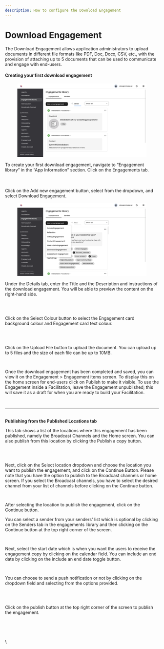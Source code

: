 ```yaml
---
description: How to configure the Download Engagement
---
```


# Download Engagement

The Download Engagement allows application administrators to upload documents in different file formats like PDF, Doc, Docx, CSV, etc., with the provision of attaching up to 5 documents that can be used to communicate and engage with end-users.

#### Creating your first download engagement

<figure><img src="../../../.gitbook/assets/Screenshot 2024-03-07 at 17.32.14.png" alt=""><figcaption></figcaption></figure>

To create your first download engagement, navigate to “Engagement library” in the “App Information” section. Click on the Engagements tab.\
\
\
\
Click on the Add new engagement button, select from the dropdown, and select Download Engagement.



<figure><img src="../../../.gitbook/assets/Screenshot 2024-03-07 at 17.33.32.png" alt=""><figcaption></figcaption></figure>

Under the Details tab, enter the Title and the Description and instructions of the download engagement. You will be able to preview the content on the right-hand side.

<figure><img src="https://lh7-us.googleusercontent.com/908hiSTlkxg0uBbeXNeF_2VE7QQgGaqQwLZc-qoQVBGGIUAvC4P44lLsryG3cEG4Az1SEMkL9v4rnnX8RvYumpJCfXV2cw2fZiUSqSEZ13GQ7Dv-H7lTSUbbm-QShznNqXbKpCtoscRUTSc4hZGl7dg" alt=""><figcaption></figcaption></figure>

\
Click on the Select Colour button to select the Engagement card background colour and Engagement card text colour.

<figure><img src="https://lh7-us.googleusercontent.com/yYockxyktlyIuEmjNg7sT5SzBAHYRBI-iL8o_ZCHBvdngvIkbeGZOx7b1BSNV9Ia6JphOSRnTupWf8NXk2k-kQF8313BzE6j-fRPtzzTG2-Ce6DvLXn2SB89oG2Y6jbwdR_3Pm_V_0mvYrUHfFRWe4U" alt=""><figcaption></figcaption></figure>

\
Click on the Upload File button to upload the document. You can upload up to 5 files and the size of each file can be up to 10MB.

<figure><img src="https://lh7-us.googleusercontent.com/cM3MXCYOFCbCOzN1AbdUArC8gfa1wKHDm-kGmpVuOO5mKrGH1h5KBw8pNMow68DDxgCgwQmpntv31IKUxLN0MxzqdqTQC7w_NDLYSMs54Esj6xVsqAVEOSRM_1pd7n3GSZ6_7YCb661dIgsOcvUp_us" alt=""><figcaption></figcaption></figure>

Once the download engagement has been completed and saved, you can view it on the Engagement > Engagement items screen. To display this on the home screen for end-users click on Publish to make it visible. To use the Engagement inside a Facilitation, leave the Engagement unpublished; this will save it as a draft for when you are ready to build your Facilitation.

<figure><img src="https://lh7-us.googleusercontent.com/tf-hGVIcuIWFu0VZ6LHxwRX87z3f-EOUEquvcbb7q-DcsMzLEPxxsQCzRR-1IOU6ORANbQW7-ivRHarqBnyYD6dKEjSF6DHJwigZAjq7mdu6aUQ0uDDP6ABmpdMRoHqzlwmekSev7FQ5vmpPiHU6eYc" alt=""><figcaption></figcaption></figure>

***

\
**Publishing from the Published Locations tab**

This tab shows a list of the locations where this engagement has been published, namely the Broadcast Channels and the Home screen. You can also publish from this location by clicking the Publish a copy button.

<figure><img src="https://lh7-us.googleusercontent.com/pORcTAb-CzcUdOHktT81bHqX3pnZF5DrrgCQiqY_GYnXMDl57ydkUovFd8kETTc-kaJJH_v7FL9lqAfSbfoyRUv_ABltzP_XmvzcBADFlBKprg0MJwctr9XB0muTSkxYI9x3YsR2uPvEYyw6dQJmGcM" alt=""><figcaption></figcaption></figure>

\
Next, click on the Select location dropdown and choose the location you want to publish the engagement, and click on the Continue Button. Please note that you have the option to publish to the Broadcast channels or home screen. If you select the Broadcast channels, you have to select the desired channel from your list of channels before clicking on the Continue button.

&#x20;

<figure><img src="https://lh7-us.googleusercontent.com/WfMO9u8z5GcCKgKfhHMrQaS5IDFg9JZBrKDmgBgyPbpCge3gNJZYusf2Yq_HaUi4jFg2LSPhKQ6PSxG2H4X8uTYFRXg_09744wSm4ggErdEDEzuTTKn1Ovh292378_r2pkIpqr-CnhTxRsFf1Kdd6w8" alt=""><figcaption></figcaption></figure>

After selecting the location to publish the engagement, click on the Continue button.

You can select a sender from your senders' list which is optional by clicking on the Senders tab in the engagements library and then clicking on the Continue button at the top right corner of the screen.

<figure><img src="https://lh7-us.googleusercontent.com/oKpFF-ZTXCpc3M8SKgJ4-grgRm5UyI5nPqle-aLrh7Jkihl0fI9Xg2cQagC1h7aWvSrGcYVbUqBfsIMbcujvelx0w8Ex5LC6lcuz__JPmU980AS8SY-96QxcWfhsQPZDGjyEa_ZmmkyvAjjfIfCQfls" alt=""><figcaption></figcaption></figure>

Next, select the start date which is when you want the users to receive the engagement copy by clicking on the calendar field. You can include an end date by clicking on the include an end date toggle button.

<figure><img src="https://lh7-us.googleusercontent.com/-I6_ZSTTXAPSV4OKT7S5TTAdo5fZAcobR-3Iop36hIkzm5Pdbfj2MaSwvf68gpfVD0vW-N_EQjWjiMQfAZ8LiunlzjUAaVJJcq8Rb8RwSBfMK_GbsuUPufeSpeCfY_07T1SyBRAESeDUnKcZCtpLBNE" alt=""><figcaption></figcaption></figure>

You can choose to send a push notification or not by clicking on the dropdown field and selecting from the options provided.

<figure><img src="https://lh7-us.googleusercontent.com/awG5vjz8PJnLTQRCg0tAbf35We3Q74Ddrai2CRyko2Njq4UPLoAkO91nSbSNBVgI6z5KLafpM1-OpT9ovjow4YqTt-sHgFWf2eMk1GwMLehVTnihtUeyD84-LLWQuzZ85g2_Q4kbQY133DvWgwRxhjU" alt=""><figcaption></figcaption></figure>

\
Click on the publish button at the top right corner of the screen to publish the engagement.

<figure><img src="https://lh7-us.googleusercontent.com/UHFgAKmKT1D3De1thzJe9F4w2Unw43BX3t3kpdKgWu5HpWobCu8Mg19z56s25-T7CqahfqvOJR8IlAYtQPkqSS2UrvfKP0L95vthgBp0EW5Dav5BmyAhonFCJWY-gXcKvStIrGwZZJDPb_UzdUFdmos" alt=""><figcaption></figcaption></figure>

\
\
\

